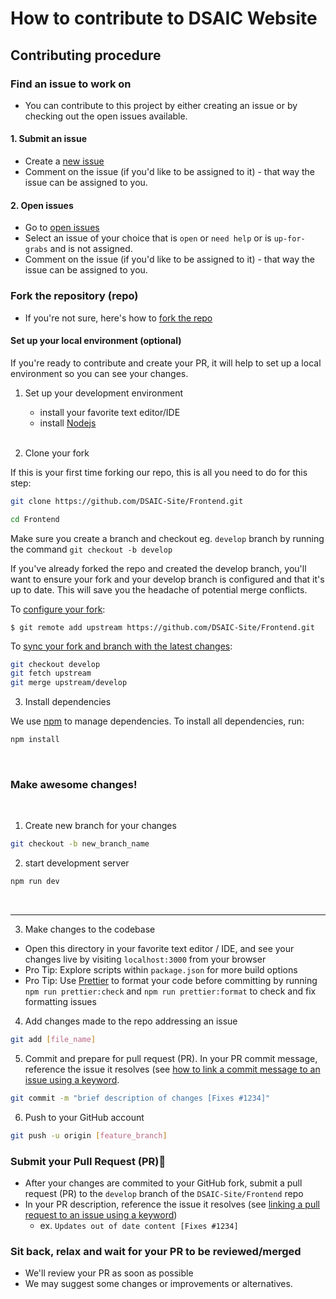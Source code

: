 # How to contribute to DSAIC Website

## Contributing procedure

### Find an issue to work on

- You can contribute to this project by either creating an issue or by checking out the open issues available.

#### 1. Submit an issue

- Create a [new issue](https://github.com/DSAIC-Site/Frontend/issues)
- Comment on the issue (if you'd like to be assigned to it) - that way the issue can be assigned to you.

#### 2. Open issues

- Go to [open issues](https://github.com/DSAIC-Site/Frontend/issues)
- Select an issue of your choice that is `open` or `need help` or is `up-for-grabs` and is not assigned.
- Comment on the issue (if you'd like to be assigned to it) - that way the issue can be assigned to you.

### Fork the repository (repo)

- If you're not sure, here's how to [fork the repo](https://help.github.com/en/articles/fork-a-repo)

#### Set up your local environment (optional)

If you're ready to contribute and create your PR, it will help to set up a local environment so you can see your changes.

1. Set up your development environment

   - install your favorite text editor/IDE
   - install [Nodejs](nodejs.org)

   <br>

2. Clone your fork

If this is your first time forking our repo, this is all you need to do for this step:

```bash
git clone https://github.com/DSAIC-Site/Frontend.git
```

```bash
cd Frontend
```

Make sure you create a branch and checkout eg. `develop` branch by running the command `git checkout -b develop`

If you've already forked the repo and created the develop branch, you'll want to ensure your fork and your develop branch is configured and that it's up to date. This will save you the headache of potential merge conflicts.

To [configure your fork](https://docs.github.com/en/github/collaborating-with-issues-and-pull-requests/configuring-a-remote-for-a-fork):

```
$ git remote add upstream https://github.com/DSAIC-Site/Frontend.git
```

To [sync your fork and branch with the latest changes](https://docs.github.com/en/github/collaborating-with-issues-and-pull-requests/syncing-a-fork):

```bash
git checkout develop
git fetch upstream
git merge upstream/develop
```

3. Install dependencies

We use [npm](https://www.npmjs.com/) to manage dependencies. To install all dependencies, run:

```bash
npm install
```

<br>

### Make awesome changes!

<br>

1. Create new branch for your changes

```bash
git checkout -b new_branch_name
```

2. start development server

```bash
npm run dev
```

<br>

---

3. Make changes to the codebase

- Open this directory in your favorite text editor / IDE, and see your changes live by visiting `localhost:3000` from your browser
- Pro Tip: Explore scripts within `package.json` for more build options
- Pro Tip: Use [Prettier](https://prettier.io/) to format your code before committing by running `npm run prettier:check` and `npm run prettier:format` to check and fix formatting issues

4. Add changes made to the repo addressing an issue

```bash
git add [file_name]
```

5. Commit and prepare for pull request (PR). In your PR commit message, reference the issue it resolves (see [how to link a commit message to an issue using a keyword](https://docs.github.com/en/free-pro-team@latest/github/managing-your-work-on-github/linking-a-pull-request-to-an-issue#linking-a-pull-request-to-an-issue-using-a-keyword).

```bash
git commit -m "brief description of changes [Fixes #1234]"
```

6. Push to your GitHub account

```bash
git push -u origin [feature_branch]
```

### Submit your Pull Request (PR)🚀

- After your changes are commited to your GitHub fork, submit a pull request (PR) to the `develop` branch of the `DSAIC-Site/Frontend` repo
- In your PR description, reference the issue it resolves (see [linking a pull request to an issue using a keyword](https://docs.github.com/en/free-pro-team@latest/github/managing-your-work-on-github/linking-a-pull-request-to-an-issue#linking-a-pull-request-to-an-issue-using-a-keyword))
  - ex. `Updates out of date content [Fixes #1234]`

### Sit back, relax and wait for your PR to be reviewed/merged

- We'll review your PR as soon as possible
- We may suggest some changes or improvements or alternatives.
